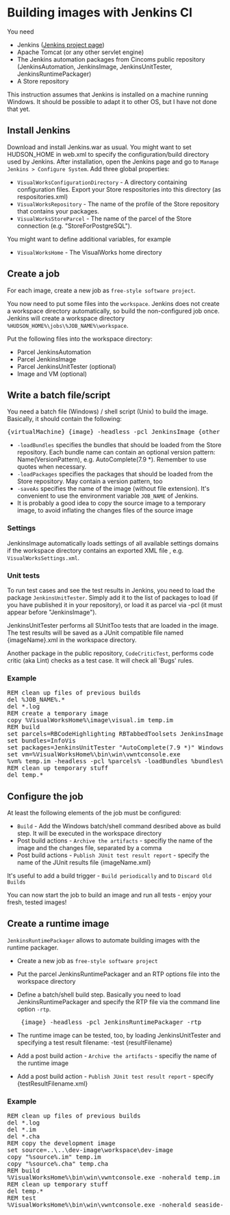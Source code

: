 # Building images with Jenkins CI

You need

*   Jenkins ([Jenkins project page](http://www.jenkins-ci.org))
*   Apache Tomcat (or any other servlet engine)
*   The Jenkins automation packages from Cincoms public repository (JenkinsAutomation, JenkinsImage, JenkinsUnitTester, JenkinsRuntimePackager)
*   A Store repository

This instruction assumes that Jenkins is installed on a machine running Windows. It should be possible to adapt it to other OS, but I have not done that yet.

## Install Jenkins

Download and install Jenkins.war as usual. You might want to set HUDSON_HOME in web.xml to specify the configuration/build directory used by Jenkins. After installation, open the Jenkins page and go to `Manage Jenkins > Configure System`. Add three global properties:

*   `VisualWorksConfigurationDirectory` - A directory containing configuration files. Export your Store respositories into this directory (as respositories.xml)
*   `VisualWorksRepository` - The name of the profile of the Store repository that contains your packages.
*   `VisualWorksStoreParcel` - The name of the parcel of the Store connection (e.g. "StoreForPostgreSQL").

You might want to define additional variables, for example

*   `VisualWorksHome` - The VisualWorks home directory

## Create a job

For each image, create a new job as `free-style software project`.

You now need to put some files into the `workspace`. Jenkins does not create a workspace directory automatically, so build the non-configured job once. Jenkins will create a workspace directory `%HUDSON_HOME%\jobs\%JOB_NAME%\workspace`.

Put the following files into the workspace directory:

*   Parcel JenkinsAutomation
*   Parcel JenkinsImage
*   Parcel JenkinsUnitTester (optional)
*   Image and VM (optional)

## Write a batch file/script

You need a batch file (Windows) / shell script (Unix) to build the image. Basically, it should contain the following:

<pre>{virtualMachine} {image} -headless -pcl JenkinsImage {other parcels} -loadBundles {some bundles} -loadPackages {some packages} -saveAs {targetImage}
</pre>

*   `-loadBundles` specifies the bundles that should be loaded from the Store repository. Each bundle name can contain an optional version pattern: Name(VersionPattern), e.g. AutoComplete(7.9 *). Remember to use quotes when necessary.
*   `-loadPackages` specifies the packages that should be loaded from the Store repository. May contain a version pattern, too
*   `-saveAs` specifies the name of the image (without file extension). It's convenient to use the environment variable `JOB_NAME` of Jenkins.
*   It is probably a good idea to copy the source image to a temporary image, to avoid inflating the changes files of the source image

### Settings

JenkinsImage automatically loads settings of all available settings domains if the workspace directory contains an exported XML file , e.g. `VisualWorksSettings.xml`.

### Unit tests

To run test cases and see the test results in Jenkins, you need to load the package `JenkinsUnitTester`. Simply add it to the list of packages to load (if you have published it in your repository), or load it as parcel via -pcl (it must appear before "JenkinsImage").

JenkinsUnitTester performs all SUnitToo tests that are loaded in the image. The test results will be saved as a JUnit compatible file named {imageName}.xml in the workspace directory.

Another package in the public repository, `CodeCriticTest`, performs code critic (aka Lint) checks as a test case. It will check all 'Bugs' rules.

### Example

<pre><span class="codecomment">REM clean up files of previous builds</span>
del %JOB_NAME%.*
del *.log
<span class="codecomment">REM create a temporary image</span>
copy %VisualWorksHome%\image\visual.im temp.im
<span class="codecomment">REM build</span>
set parcels=RBCodeHighlighting RBTabbedToolsets JenkinsImage
set bundles=InfoVis 
set packages=JenkinsUnitTester "AutoComplete(7.9 *)" Windows7LookPolicy((7.9).*) Windows7LookPolicyAutoSelect
set vm=%VisualWorksHome%\bin\win\vwntconsole.exe
%vm% temp.im -headless -pcl %parcels% -loadBundles %bundles% -loadPackages %packages% -saveAs %JOB_NAME%
<span class="codecomment">REM clean up temporary stuff</span>
del temp.*
</pre>

## Configure the job

At least the following elements of the job must be configured:

*   `Build` - Add the Windows batch/shell command desribed above as build step. It will be executed in the workspace directory
*   Post build actions - `Archive the artifacts` - specifiy the name of the image and the changes file, separated by a comma
*   Post build actions - `Publish JUnit test result report` - specify the name of the JUnit results file {imageName.xml}

It's useful to add a build trigger - `Build periodically` and to `Discard Old Builds`

You can now start the job to build an image and run all tests - enjoy your fresh, tested images!

## Create a runtime image

`JenkinsRuntimePackager` allows to automate building images with the runtime packager.

*   Create a new job as `free-style software project`
*   Put the parcel JenkinsRuntimePackager and an RTP options file into the workspace directory
*   Define a batch/shell build step. Basically you need to load JenkinsRuntimePackager and specify the RTP file via the command line option `-rtp`.

    <pre><virtualMachine> {image} -headless -pcl JenkinsRuntimePackager -rtp <RTP options file>
    </pre>

*   The runtime image can be tested, too, by loading JenkinsUnitTester and specifying a test result filename: -test {resultFilename}
*   Add a post build action - `Archive the artifacts` - specifiy the name of the runtime image
*   Add a post build action - `Publish JUnit test result report` - specify {testResultFilename.xml}

### Example

<pre><span class="codecomment">REM clean up files of previous builds</span>
del *.log
del *.im
del *.cha
<span class="codecomment">REM copy the development image</span>
set source=..\..\dev-image\workspace\dev-image
copy "%source%.im" temp.im
copy "%source%.cha" temp.cha
<span class="codecomment">REM build</span>
%VisualWorksHome%\bin\win\vwntconsole.exe -noherald temp.im -headless -pcl JenkinsRuntimePackager -rtp seaside-server.rtp
<span class="codecomment">REM clean up temporary stuff</span>
del temp.*
<span class="codecomment">REM test</span>
%VisualWorksHome%\bin\win\vwntconsole.exe -noherald seaside-server.im -headless -pcl JenkinsUnitTester -test seaside-server.xml
</pre>
